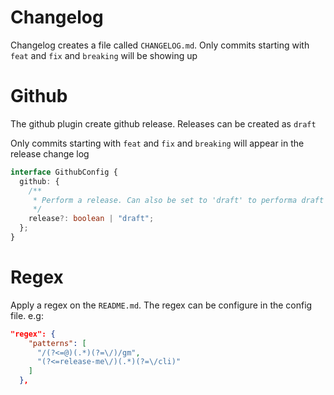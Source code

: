 # Changelog

Changelog creates a file called `CHANGELOG.md`. Only commits
starting with `feat` and `fix` and `breaking` will be showing up

# Github

The github plugin create github release. 
Releases can be created as `draft`

Only commits starting with `feat` and `fix` and `breaking` will appear in the release change log

```ts
interface GithubConfig {
  github: {
    /**
     * Perform a release. Can also be set to 'draft' to performa draft release
     */
    release?: boolean | "draft";
  };
}
```

# Regex

Apply a regex on the `README.md`. The regex can be configure in the config file. e.g:

```json
"regex": {
    "patterns": [
      "/(?<=@)(.*)(?=\/)/gm",
      "(?<=release-me\/)(.*)(?=\/cli)"
    ]
  },
```

